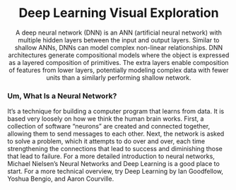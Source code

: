 <h1 align="center">Deep Learning Visual Exploration</h1>
<p align="center">
A deep neural network (DNN) is an ANN (artificial neural network) with multiple hidden layers between the input and output layers. Similar to shallow ANNs, DNNs can model complex non-linear relationships. DNN architectures generate compositional models where the object is expressed as a layered composition of primitives. The extra layers enable composition of features from lower layers, potentially modeling complex data with fewer units than a similarly performing shallow network.
</p>


### Um, What Is a Neural Network?

It’s a technique for building a computer program that learns from data. It is based very loosely on how we think the human brain works. First, a collection of software “neurons” are created and connected together, allowing them to send messages to each other. Next, the network is asked to solve a problem, which it attempts to do over and over, each time strengthening the connections that lead to success and diminishing those that lead to failure. For a more detailed introduction to neural networks, Michael Nielsen’s Neural Networks and Deep Learning is a good place to start. For a more technical overview, try Deep Learning by Ian Goodfellow, Yoshua Bengio, and Aaron Courville.
